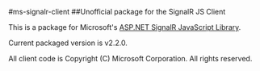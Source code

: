 #ms-signalr-client
##Unofficial package for the SignalR JS Client

This is a package for Microsoft's [ASP.NET SignalR JavaScript Library](https://github.com/SignalR/SignalR/wiki/SignalR-JS-Client).

Current packaged version is v2.2.0.

All client code is Copyright (C) Microsoft Corporation. All rights reserved.
